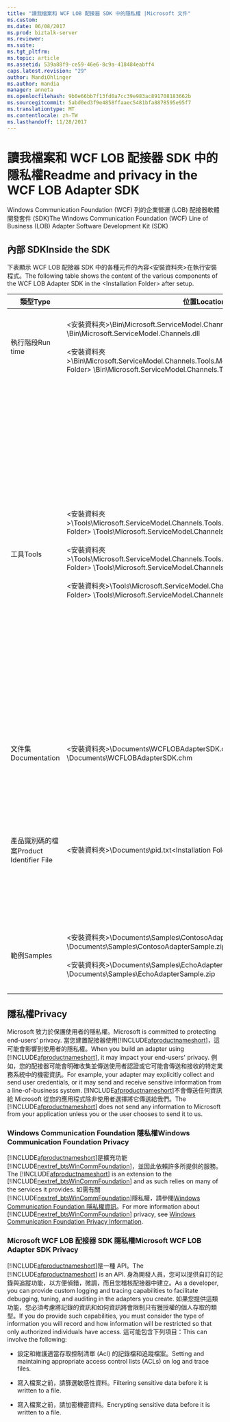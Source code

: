 ```yaml
---
title: "讀我檔案和 WCF LOB 配接器 SDK 中的隱私權 |Microsoft 文件"
ms.custom: 
ms.date: 06/08/2017
ms.prod: biztalk-server
ms.reviewer: 
ms.suite: 
ms.tgt_pltfrm: 
ms.topic: article
ms.assetid: 539a88f9-ce59-46e6-8c9a-418484eabff4
caps.latest.revision: "29"
author: MandiOhlinger
ms.author: mandia
manager: anneta
ms.openlocfilehash: 9b0e66bb7f13fd0a7cc39e983ac891708183662b
ms.sourcegitcommit: 5abd0ed3f9e4858ffaaec5481bfa8878595e95f7
ms.translationtype: MT
ms.contentlocale: zh-TW
ms.lasthandoff: 11/28/2017
---
```

# <a name="readme-and-privacy-in-the-wcf-lob-adapter-sdk"></a><span data-ttu-id="93bfe-102">讀我檔案和 WCF LOB 配接器 SDK 中的隱私權</span><span class="sxs-lookup"><span data-stu-id="93bfe-102">Readme and privacy in the WCF LOB Adapter SDK</span></span>
<span data-ttu-id="93bfe-103">Windows Communication Foundation (WCF) 列的企業營運 (LOB) 配接器軟體開發套件 (SDK)</span><span class="sxs-lookup"><span data-stu-id="93bfe-103">The Windows Communication Foundation (WCF) Line of Business (LOB) Adapter Software Development Kit (SDK)</span></span>  
  
## <a name="inside-the-sdk"></a><span data-ttu-id="93bfe-104">內部 SDK</span><span class="sxs-lookup"><span data-stu-id="93bfe-104">Inside the SDK</span></span>  
 <span data-ttu-id="93bfe-105">下表顯示 WCF LOB 配接器 SDK 中的各種元件的內容\<安裝資料夾\>在執行安裝程式。</span><span class="sxs-lookup"><span data-stu-id="93bfe-105">The following table shows the content of the various components of the WCF LOB Adapter SDK in the \<Installation Folder\> after setup.</span></span>  
  
|<span data-ttu-id="93bfe-106">類型</span><span class="sxs-lookup"><span data-stu-id="93bfe-106">Type</span></span>|<span data-ttu-id="93bfe-107">位置</span><span class="sxs-lookup"><span data-stu-id="93bfe-107">Location</span></span>|<span data-ttu-id="93bfe-108">Description</span><span class="sxs-lookup"><span data-stu-id="93bfe-108">Description</span></span>|  
|----------|--------------|-----------------|  
|<span data-ttu-id="93bfe-109">執行階段</span><span class="sxs-lookup"><span data-stu-id="93bfe-109">Run time</span></span>|<span data-ttu-id="93bfe-110">\<安裝資料夾\>\Bin\Microsoft.ServiceModel.Channels.dll</span><span class="sxs-lookup"><span data-stu-id="93bfe-110">\<Installation Folder\> \Bin\Microsoft.ServiceModel.Channels.dll</span></span><br /><br /> <span data-ttu-id="93bfe-111">\<安裝資料夾\>\Bin\Microsoft.ServiceModel.Channels.Tools.MetadataSearchBrowse.dll</span><span class="sxs-lookup"><span data-stu-id="93bfe-111">\<Installation Folder\> \Bin\Microsoft.ServiceModel.Channels.Tools.MetadataSearchBrowse.dll</span></span>|<span data-ttu-id="93bfe-112">這些組件包含執行階段，包括工具內使用的主要表單元件的基底。</span><span class="sxs-lookup"><span data-stu-id="93bfe-112">These assemblies contain the base run time including the main form component used within the tools.</span></span>|  
|<span data-ttu-id="93bfe-113">工具</span><span class="sxs-lookup"><span data-stu-id="93bfe-113">Tools</span></span>|<span data-ttu-id="93bfe-114">\<安裝資料夾\>\Tools\Microsoft.ServiceModel.Channels.Tools.PlugInPackage.dll</span><span class="sxs-lookup"><span data-stu-id="93bfe-114">\<Installation Folder\> \Tools\Microsoft.ServiceModel.Channels.Tools.PlugInPackage.dll</span></span><br /><br /> <span data-ttu-id="93bfe-115">\<安裝資料夾\>\Tools\Microsoft.ServiceModel.Channels.Tools.BizTalkExtension.dll</span><span class="sxs-lookup"><span data-stu-id="93bfe-115">\<Installation Folder\> \Tools\Microsoft.ServiceModel.Channels.Tools.BizTalkExtension.dll</span></span><br /><br /> <span data-ttu-id="93bfe-116">\<安裝資料夾\>\Tools\Microsoft.ServiceModel.Channels.Wizards.dll</span><span class="sxs-lookup"><span data-stu-id="93bfe-116">\<Installation Folder\> \Tools\Microsoft.ServiceModel.Channels.Wizards.dll</span></span>|<span data-ttu-id="93bfe-117">**新增配接器服務參考 Visual Studio 外掛程式**</span><span class="sxs-lookup"><span data-stu-id="93bfe-117">**Add Adapter Service Reference Visual Studio Plug-In**</span></span><br /><br /> <span data-ttu-id="93bfe-118">（.NET 專案 [按一下滑鼠右鍵]，加入配接器服務參考）</span><span class="sxs-lookup"><span data-stu-id="93bfe-118">(.NET Project [right-click], Add Adapter Service Reference)</span></span><br /><br /> <span data-ttu-id="93bfe-119">**使用配接器服務 BizTalk 專案增益集**</span><span class="sxs-lookup"><span data-stu-id="93bfe-119">**Consume Adapter Service BizTalk Project Add-In**</span></span><br /><br /> <span data-ttu-id="93bfe-120">（BizTalk 專案 [按一下滑鼠右鍵]，[新增]，新增產生的項目，使用配接器服務）</span><span class="sxs-lookup"><span data-stu-id="93bfe-120">(BizTalk Project [right-click], Add, Add Generated Items, Consume Adapter Service)</span></span><br /><br /> <span data-ttu-id="93bfe-121">**WCF LOB 配接器開發精靈**</span><span class="sxs-lookup"><span data-stu-id="93bfe-121">**WCF LOB Adapter Development Wizard**</span></span><br /><br /> <span data-ttu-id="93bfe-122">（檔案、 新的、 專案、 Visual C#、 WCF LOB 配接器）</span><span class="sxs-lookup"><span data-stu-id="93bfe-122">(File, New, Project, Visual C#, WCF LOB Adapter)</span></span>|  
|<span data-ttu-id="93bfe-123">文件集</span><span class="sxs-lookup"><span data-stu-id="93bfe-123">Documentation</span></span>|<span data-ttu-id="93bfe-124">\<安裝資料夾\>\Documents\WCFLOBAdapterSDK.chm</span><span class="sxs-lookup"><span data-stu-id="93bfe-124">\<Installation Folder\> \Documents\WCFLOBAdapterSDK.chm</span></span>|<span data-ttu-id="93bfe-125">此檔案包含概念性內容和此版本的受管理的參考內容。</span><span class="sxs-lookup"><span data-stu-id="93bfe-125">This file contains conceptual content and the managed reference content for this release.</span></span>|  
|<span data-ttu-id="93bfe-126">產品識別碼的檔案</span><span class="sxs-lookup"><span data-stu-id="93bfe-126">Product Identifier File</span></span>|<span data-ttu-id="93bfe-127">\<安裝資料夾\>\Documents\pid.txt</span><span class="sxs-lookup"><span data-stu-id="93bfe-127">\<Installation Folder\>\Documents\pid.txt</span></span>|<span data-ttu-id="93bfe-128">此檔案包含 WCF LOB Adapter SDK 的產品識別碼。</span><span class="sxs-lookup"><span data-stu-id="93bfe-128">This file contains the product identifier of the WCF LOB Adapter SDK.</span></span> <span data-ttu-id="93bfe-129">在連絡 Microsoft 客戶服務及支援 (CSS) 時，請使用此產品識別碼做為參考。</span><span class="sxs-lookup"><span data-stu-id="93bfe-129">Use this product identifier as a reference when contacting Microsoft Customer Service and Support (CSS).</span></span>|  
|<span data-ttu-id="93bfe-130">範例</span><span class="sxs-lookup"><span data-stu-id="93bfe-130">Samples</span></span>|<span data-ttu-id="93bfe-131">\<安裝資料夾\>\Documents\Samples\ContosoAdapterSample.zip</span><span class="sxs-lookup"><span data-stu-id="93bfe-131">\<Installation Folder\> \Documents\Samples\ContosoAdapterSample.zip</span></span><br /><br /> <span data-ttu-id="93bfe-132">\<安裝資料夾\>\Documents\Samples\EchoAdapterSample.zip</span><span class="sxs-lookup"><span data-stu-id="93bfe-132">\<Installation Folder\> \Documents\Samples\EchoAdapterSample.zip</span></span>|<span data-ttu-id="93bfe-133">[Samples] 資料夾包含兩個範例配接器： Contoso 配接器和回應配接器。</span><span class="sxs-lookup"><span data-stu-id="93bfe-133">The samples folder contains two sample adapters: Contoso adapter and Echo adapter.</span></span>|  

## <a name="privacy"></a><span data-ttu-id="93bfe-134">隱私權</span><span class="sxs-lookup"><span data-stu-id="93bfe-134">Privacy</span></span>
<span data-ttu-id="93bfe-135">Microsoft 致力於保護使用者的隱私權。</span><span class="sxs-lookup"><span data-stu-id="93bfe-135">Microsoft is committed to protecting end-users' privacy.</span></span> <span data-ttu-id="93bfe-136">當您建置配接器使用[!INCLUDE[afproductnameshort](../../includes/afproductnameshort-md.md)]，這可能會影響到使用者的隱私權。</span><span class="sxs-lookup"><span data-stu-id="93bfe-136">When you build an adapter using [!INCLUDE[afproductnameshort](../../includes/afproductnameshort-md.md)], it may impact your end-users' privacy.</span></span> <span data-ttu-id="93bfe-137">例如，您的配接器可能會明確收集並傳送使用者認證或它可能會傳送和接收的特定業務系統中的機密資訊。</span><span class="sxs-lookup"><span data-stu-id="93bfe-137">For example, your adapter may explicitly collect and send user credentials, or it may send and receive sensitive information from a line-of-business system.</span></span> <span data-ttu-id="93bfe-138">[!INCLUDE[afproductnameshort](../../includes/afproductnameshort-md.md)]不會傳送任何資訊給 Microsoft 從您的應用程式除非使用者選擇將它傳送給我們。</span><span class="sxs-lookup"><span data-stu-id="93bfe-138">The [!INCLUDE[afproductnameshort](../../includes/afproductnameshort-md.md)] does not send any information to Microsoft from your application unless you or the user chooses to send it to us.</span></span>  
  
### <a name="windows-communication-foundation-privacy"></a><span data-ttu-id="93bfe-139">Windows Communication Foundation 隱私權</span><span class="sxs-lookup"><span data-stu-id="93bfe-139">Windows Communication Foundation Privacy</span></span>  
 <span data-ttu-id="93bfe-140">[!INCLUDE[afproductnameshort](../../includes/afproductnameshort-md.md)]是擴充功能[!INCLUDE[nextref_btsWinCommFoundation](../../includes/nextref-btswincommfoundation-md.md)]，並因此依賴許多所提供的服務。</span><span class="sxs-lookup"><span data-stu-id="93bfe-140">The [!INCLUDE[afproductnameshort](../../includes/afproductnameshort-md.md)] is an extension to the [!INCLUDE[nextref_btsWinCommFoundation](../../includes/nextref-btswincommfoundation-md.md)] and as such relies on many of the services it provides.</span></span> <span data-ttu-id="93bfe-141">如需有關[!INCLUDE[nextref_btsWinCommFoundation](../../includes/nextref-btswincommfoundation-md.md)]隱私權，請參閱[Windows Communication Foundation 隱私權資訊](https://msdn.microsoft.com/library/ms733927.aspx)。</span><span class="sxs-lookup"><span data-stu-id="93bfe-141">For more information about [!INCLUDE[nextref_btsWinCommFoundation](../../includes/nextref-btswincommfoundation-md.md)] privacy, see [Windows Communication Foundation Privacy Information](https://msdn.microsoft.com/library/ms733927.aspx).</span></span>  
  
### <a name="microsoft-wcf-lob-adapter-sdk-privacy"></a><span data-ttu-id="93bfe-142">Microsoft WCF LOB 配接器 SDK 隱私權</span><span class="sxs-lookup"><span data-stu-id="93bfe-142">Microsoft WCF LOB Adapter SDK Privacy</span></span>  
 <span data-ttu-id="93bfe-143">[!INCLUDE[afproductnameshort](../../includes/afproductnameshort-md.md)]是一種 API。</span><span class="sxs-lookup"><span data-stu-id="93bfe-143">The [!INCLUDE[afproductnameshort](../../includes/afproductnameshort-md.md)] is an API.</span></span> <span data-ttu-id="93bfe-144">身為開發人員，您可以提供自訂的記錄與追蹤功能，以方便偵錯，微調，而且您稽核配接器中建立。</span><span class="sxs-lookup"><span data-stu-id="93bfe-144">As a developer, you can provide custom logging and tracing capabilities to facilitate debugging, tuning, and auditing in the adapters you create.</span></span> <span data-ttu-id="93bfe-145">如果您提供這類功能，您必須考慮將記錄的資訊和如何資訊將會限制只有獲授權的個人存取的類型。</span><span class="sxs-lookup"><span data-stu-id="93bfe-145">If you do provide such capabilities, you must consider the type of information you will record and how information will be restricted so that only authorized individuals have access.</span></span> <span data-ttu-id="93bfe-146">這可能包含下列項目：</span><span class="sxs-lookup"><span data-stu-id="93bfe-146">This can involve the following:</span></span>  
  
-   <span data-ttu-id="93bfe-147">設定和維護適當存取控制清單 (Acl) 的記錄檔和追蹤檔案。</span><span class="sxs-lookup"><span data-stu-id="93bfe-147">Setting and maintaining appropriate access control lists (ACLs) on log and trace files.</span></span>  
  
-   <span data-ttu-id="93bfe-148">寫入檔案之前，請篩選敏感性資料。</span><span class="sxs-lookup"><span data-stu-id="93bfe-148">Filtering sensitive data before it is written to a file.</span></span>  
  
-   <span data-ttu-id="93bfe-149">寫入檔案之前，請加密機密資料。</span><span class="sxs-lookup"><span data-stu-id="93bfe-149">Encrypting sensitive data before it is written to a file.</span></span>  